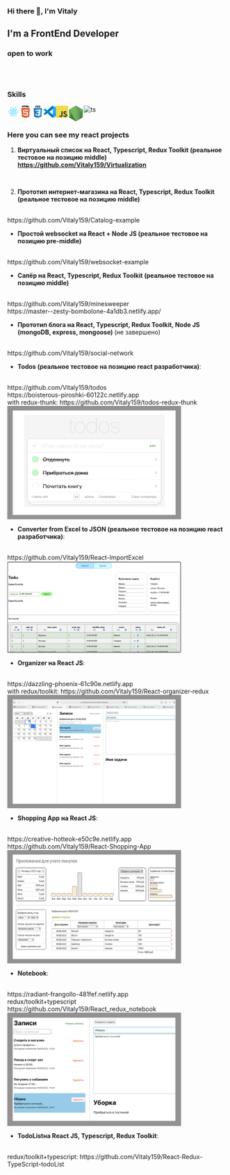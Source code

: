 ### Hi there 👋, I'm Vitaly
## I'm a FrontEnd Developer 
### open to work

<br/>
<br/>

### Skills
<img align="left" alt="react" width="28px" src="https://raw.githubusercontent.com/github/explore/80688e429a7d4ef2fca1e82350fe8e3517d3494d/topics/react/react.png" />
<img align="left" alt="html" width="28px" src="https://raw.githubusercontent.com/github/explore/80688e429a7d4ef2fca1e82350fe8e3517d3494d/topics/html/html.png" />
<img align="left" alt="css" width="28px" src="https://raw.githubusercontent.com/github/explore/80688e429a7d4ef2fca1e82350fe8e3517d3494d/topics/css/css.png" />
<img align="left" alt="vsCode" width="28px" src="https://raw.githubusercontent.com/github/explore/80688e429a7d4ef2fca1e82350fe8e3517d3494d/topics/visual-studio-code/visual-studio-code.png" />
<img align="left" alt="js" width="28px" src="https://raw.githubusercontent.com/github/explore/80688e429a7d4ef2fca1e82350fe8e3517d3494d/topics/javascript/javascript.png" />
<img align="left" alt="node" width="36px" src="https://raw.githubusercontent.com/github/explore/80688e429a7d4ef2fca1e82350fe8e3517d3494d/topics/nodejs/nodejs.png" />
<img align="left" alt="ts" width="28px" src="https://lh3.googleusercontent.com/-1IMYks4pLnY/WDmmGwEJqBI/AAAAAAAAA0I/bgG2F6tVQo0/s75/ptgrwroxjvoroonpotgunxwttsjksuux.png" />

<br/>
<br/>

### Here you can see my react projects

1) <b>Виртуальный список на React, Typescript, Redux Toolkit (реальное тестовое на позицию middle) https://github.com/Vitaly159/Virtualization</b>
<br/>


2) <b>Прототип интернет-магазина на React, Typescript, Redux Toolkit (реальное тестовое на позицию middle)</b>
<br/>
https://github.com/Vitaly159/Catalog-example

- <b>Простой websocket на React + Node JS (реальное тестовое на позицию pre-middle)</b>
<br/>
https://github.com/Vitaly159/websocket-example

- <b>Сапёр на React, Typescript, Redux Toolkit (реальное тестовое на позицию middle)</b>
<br/>
https://github.com/Vitaly159/minesweeper
<br/>
https://master--zesty-bombolone-4a1db3.netlify.app/

- <b>Прототип блога на React, Typescript, Redux Toolkit, Node JS (mongoDB, express, mongoose) </b> (не завершено) 
<br/>
https://github.com/Vitaly159/social-network

<br/>

- <b>Todos  (реальное тестовое на позицию react разработчика)</b>:
<br/>
https://github.com/Vitaly159/todos
<br/>
https://boisterous-piroshki-60122c.netlify.app
<br/>
with redux-thunk: https://github.com/Vitaly159/todos-redux-thunk
<br/>
<img align="center" alt="js" width="400px" src="https://github.com/Vitaly159/Vitaly159/blob/main/images/todos.png" />

- <b>Converter from Excel to JSON (реальное тестовое на позицию react разработчика)</b>:
<br/>
https://github.com/Vitaly159/React-ImportExcel 
<br/>
<img align="center" alt="js" width="400px" src="https://github.com/Vitaly159/Vitaly159/blob/main/images/importExcel.png" />

- <b>Organizer на React JS</b>:
<br/>
https://dazzling-phoenix-61c90e.netlify.app
<br/>
with redux/toolkit: https://github.com/Vitaly159/React-organizer-redux
<br/>
<img align="center" alt="js" width="400px" src="https://github.com/Vitaly159/Vitaly159/blob/main/images/org.jpg" />

<br/>

- <b>Shopping App на React JS</b>: 
<br/>
https://creative-hotteok-e50c9e.netlify.app
<br/>
https://github.com/Vitaly159/React-Shopping-App
<br/>
<img align="center" alt="js" width="400px" src="https://github.com/Vitaly159/Vitaly159/blob/main/images/shop.jpg" />

<br/>

- <b>Notebook</b>:
<br/>
https://radiant-frangollo-481fef.netlify.app
<br/>
redux/toolkit+typescript https://github.com/Vitaly159/React_redux_notebook
<br/>
<img align="center" alt="js" width="400px" src="https://github.com/Vitaly159/Vitaly159/blob/main/images/notebook.png" />

<br/>

- <b>TodoListна React JS, Typescript, Redux Toolkit</b>:
<br />
redux/toolkit+typescript: https://github.com/Vitaly159/React-Redux-TypeScript-todoList
